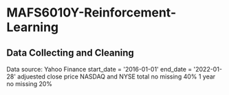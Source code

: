 # MAFS6010Y-Reinforcement-Learning
## Data Collecting and Cleaning
Data source: Yahoo Finance
start_date = '2016-01-01'
end_date = '2022-01-28'
adjuested close price
NASDAQ and NYSE
total no missing 40%
1 year no missing 20%